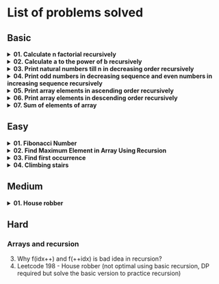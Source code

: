 # List of problems solved

## Basic

<!-- Problem: Calculate n factorial-->
<details>
  <summary><b>01. Calculate n factorial recursively</b></summary>

- [Link to notes]()
- [Link to solution](https://github.com/TheParthMaru/mastering-dsa/tree/main/04_recursion/recursion_solution/Factorial)

</details>

<!-- Problem: Calculate a to the power of b-->
<details>
  <summary><b>02. Calculate a to the power of b recursively</b></summary>

- [Link to notes]()
- [Link to solution](https://github.com/TheParthMaru/mastering-dsa/tree/main/04_recursion/recursion_solution/Power)

</details>

<!-- Problem: Print natural numbers till n in decreasing order-->
<details>
  <summary><b>03. Print natural numbers till n in decreasing order recursively</b></summary>

- [Link to notes]()
- [Link to solution](https://github.com/TheParthMaru/mastering-dsa/tree/main/04_recursion/recursion_solution/DecreasingNaturalNumbers)

</details>

<!-- Problem: Print odd numbers in decreasing sequence and even numbers in increasing sequence recursively-->
<details>
  <summary><b>04. Print odd numbers in decreasing sequence and even numbers in increasing sequence recursively</b></summary>

- [Link to notes]()
- [Link to solution](https://github.com/TheParthMaru/mastering-dsa/tree/main/04_recursion/recursion_solution/PrintOddEvenSequence)

</details>

<!-- Problem: Print array elements in ascending order recursively -->
<details>
  <summary><b>05. Print array elements in ascending order recursively</b></summary>

- [Link to notes]()
- [Link to solution](https://github.com/TheParthMaru/mastering-dsa/tree/main/04_recursion/recursion_solution/printArrayAscOrder)

</details>

<!-- Problem: Print array elements in descending order recursively -->
<details>
  <summary><b>06. Print array elements in descending order recursively</b></summary>

- [Link to notes]()
- [Link to solution](https://github.com/TheParthMaru/mastering-dsa/tree/main/04_recursion/recursion_solution/PrintArrayDescOrder)

</details>

<!-- Problem: Sum of elements of array -->
<details>
  <summary><b>07. Sum of elements of array</b></summary>

- [Link to notes]()
- [Link to solution](https://github.com/TheParthMaru/mastering-dsa/tree/main/04_recursion/recursion_solution/SumOfArrayElements)

</details>

## Easy

<!-- Problem: Fibonacci Number -->
<details>
  <summary><b>01. Fibonacci Number</b></summary>

- [Link to notes](https://github.com/TheParthMaru/mastering-dsa/blob/main/notes/leetcode-problems-notes/509_%20fibonacci_number.pdf)
- [Link to solution](https://github.com/TheParthMaru/mastering-dsa/tree/main/leetcode/0509_fibonacci_number)
- Note: There are various approaches to solve this problem:
  - Iterative ✅
  - Recursive ✅
  - Better recursive with DP (multiple approaches) ❌

</details>

<!-- Problem: Find Maximum Element in Array Using Recursion -->
<details>
  <summary><b>02. Find Maximum Element in Array Using Recursion</b></summary>

- Problem statement: Given an array, calculate the max element of the array recursively.

- Test cases:
  ```
  Input: arr = [1,5,8,13,6]
  Output: 13
  ```
- [Link to notes]()
- [Link to solution](https://github.com/TheParthMaru/mastering-dsa/tree/main/04_recursion/recursion_solution/MaxElementOfArray)

</details>

<!-- Problem: Find first occurrence -->
<details>
  <summary><b>03. Find first occurrence</b></summary>

- Problem statement: Given an array and an element x, find the index of the first occurrence of x. Return -1 if no occurrence found.

- Test cases:
  ```
  Input: arr = [1,7,2,3,6,9,3,1,3,6]
  Output: 3
  ```
- [Link to notes]()
- [Link to solution](https://github.com/TheParthMaru/mastering-dsa/tree/main/04_recursion/recursion_solution/FirstOccurrence)

</details>

<!-- Problem: Climbing stairs -->
<details>
  <summary><b>04. Climbing stairs</b></summary>

- [Link to notes]()
- [Link to solution](https://github.com/TheParthMaru/mastering-dsa/tree/main/leetcode/0070_climbing_stairs)
- Additional note: The current solution results in a TLE on leetcode. We need to learn DP in order to optimize it.

</details>

## Medium

<!-- Problem: House robber -->
<details>
  <summary><b>01. House robber</b></summary>

- [Link to notes]()
- [Link to solution](https://github.com/TheParthMaru/mastering-dsa/tree/main/leetcode/0198_house_robber)
- Additional note: The current solution results in a TLE on leetcode. We need to learn DP in order to optimize it.

</details>

## Hard

### Arrays and recursion

3. Why f(idx++) and f(++idx) is bad idea in recursion?
4. Leetcode 198 - House robber (not optimal using basic recursion, DP required but solve the basic version to practice recursion)
